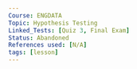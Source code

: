 ```yaml
---
Course: ENGDATA
Topic: Hypothesis Testing
Linked_Tests: [Quiz 3, Final Exam]
Status: Abandoned
References used: [N/A]
tags: [lesson]
---
```

